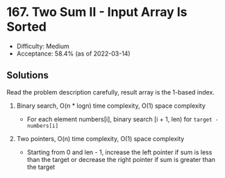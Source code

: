 # 167. Two Sum II - Input Array Is Sorted
- Difficulty: Medium
- Acceptance: 58.4% (as of 2022-03-14)

## Solutions

Read the problem description carefully, result array is the 1-based index.

1. Binary search, O(n * logn) time complexity, O(1) space complexity
   * For each element numbers[i], binary search [i + 1, len) for `target - numbers[i]`

2. Two pointers, O(n) time complexity, O(1) space complexity
   * Starting from 0 and len - 1, increase the left pointer if sum is less than the target or decrease the right pointer if sum is greater than the target